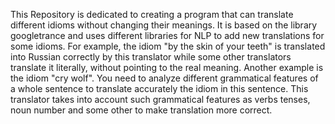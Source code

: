 This Repository is dedicated to creating a program that can translate different idioms without changing their meanings. It is based on the library googletrance and uses different libraries for NLP to add new translations for some idioms. For example, the idiom "by the skin of your teeth" is translated into Russian correctly by this translator while some other translators translate it literally, without pointing to the real meaning. Another example is the idiom "cry wolf". You need to analyze different grammatical features of a whole sentence to translate accurately the idiom in this sentence. This translator takes into account such grammatical features as verbs tenses, noun number and some other to make translation more correct. 